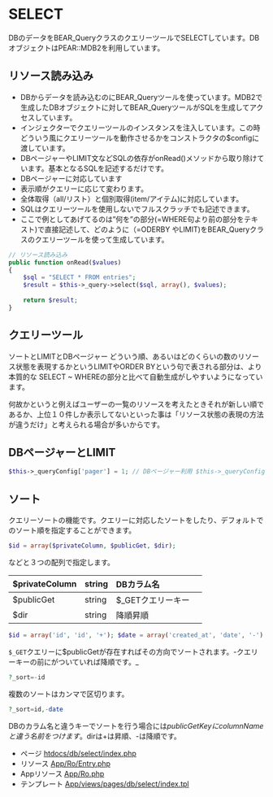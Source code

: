 # SELECT

DBのデータをBEAR_QueryクラスのクエリーツールでSELECTしています。DBオブジェクトはPEAR::MDB2を利用しています。

## リソース読み込み

 * DBからデータを読み込むのにBEAR_Queryツールを使っています。MDB2で生成したDBオブジェクトに対してBEAR_QueryツールがSQLを生成してアクセスしています。
 * インジェクターでクエリーツールのインスタンスを注入しています。この時どういう風にクエリーツールを動作させるかをコンストラクタの$configに渡しています。
 * DBページャーやLIMIT文などSQLの依存がonRead()メソッドから取り除けています。基本となるSQLを記述するだけです。
 * DBページャーに対応しています
 * 表示順がクエリーに応じて変わります。
 * 全体取得（all/リスト）と個別取得(item/アイテム)に対応しています。
 * SQLはクエリーツールを使用しないでフルスクラッチでも記述できます。
 * ここで例としてあげてるのは”何を”の部分(=WHERE句より前の部分をテキスト)で直接記述して、どのように（=ODERBY やLIMIT)をBEAR_Queryクラスのクエリーツールを使って生成しています。

```php
// リソース読み込み
public function onRead($values)
{
    $sql = "SELECT * FROM entries";
    $result = $this->_query->select($sql, array(), $values);
    
    return $result;
}
```

## クエリーツール

ソートとLIMITとDBページャー
どういう順、あるいはどのくらいの数のリソース状態を表現するかというLIMITやORDER BYという句で表される部分は、より本質的な SELECT ~ WHEREの部分と比べて自動生成がしやすいようになっています。

何故かというと例えばユーザーの一覧のリソースを考えたときそれが新しい順であるか、上位１０件しか表示してないといった事は「リソース状態の表現の方法が違うだけ」と考えられる場合が多いからです。

## DBページャーとLIMIT

```php
$this->_queryConfig['pager'] = 1; // DBページャー利用 $this->_queryConfig['perPage'] = 5; // １ページ毎のアイテム数 この組み合わせでDBページャー利用になります。テンプレートに{$pager}がアサインされます。内容は{$pager|printa}で確認できます $this->_queryConfig['pager'] = 0; // DBページャー不使用、LIMIT文 $this->_queryConfig['perPage'] = 5; // １ページ毎のアイテム数 この組み合わせだとLIMIT文の生成のみになります。上から５件だけのデータを返します。ページャーリンクも入っている{$pager}はアサインされません。 $this->_queryConfig['deleted_at'] = true; // SELECTで論理削除の使用 WHERE deleted_at IS NOT NULLが付加されます。deleted_atカラムを削除日付カラムとして使用します。
```

## ソート

クエリーソートの機能です。クエリーに対応したソートをしたり、デフォルトでのソート順を指定することができます。

```php
$id = array($privateColumn, $publicGet, $dir);
```

などと３つの配列で指定します。

| $privateColumn | string | DBカラム名 |
|:---------------|:-------|:-------|
| $publicGet | string | $_GETクエリーキー　|
| $dir | string | 降順昇順 | '+'または'-' |

```php
$id = array('id', 'id', '+'); $date = array('created_at', 'date', '-'); $this->_queryConfig['sort'] = array($id, $date); // ソート
```

`$_GET`クエリーに$publicGetが存在すればその方向でソートされます。-クエリーキーの前にがついていれば降順です。_

```php
?_sort=-id
```

複数のソートはカンマで区切ります。

```php
?_sort=id,-date
```

DBのカラム名と違うキーでソートを行う場合には$publicGetKeyにcolumnNameと違う名前をつけます。$dirは+は昇順、-は降順です。

 * ページ [htdocs/db/select/index.php](/htdocs/db/select/index.php)
 * リソース [App/Ro/Entry.php](/App/Ro/Entry.php)
 * Appリソース [App/Ro.php](/App/Ro.php)
 * テンプレート [App/views/pages/db/select/index.tpl](/App/views/pages/db/select/index.tpl)
 
